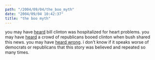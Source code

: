 ```yaml
---
path: "/2004/09/04/the_boo_myth" 
date: "2004/09/04 10:42:37" 
title: "the boo myth" 
---
```

<p>you may have <a href="http://www.newsobserver.com/news/nation_world/story/1599422p-7803718c.html">heard</a> bill clinton was hospitalized for heart problems.  you may have <a href="http://www.wstm.com/Global/story.asp?S=2257936">heard</a> a crowd of republicans booed clinton when bush shared this news.  you may have <a href="http://www.talkingpointsmemo.com/archives/003427.php">heard wrong</a>.  i don't know if it speaks worse of democrats or republicans that this story was believed and repeated so many times.</p>